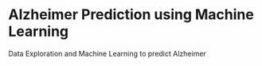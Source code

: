 # Alzheimer Prediction using Machine Learning
Data Exploration and Machine Learning to predict Alzheimer
